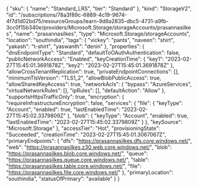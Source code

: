 {
    "sku": {
        "name": "Standard_LRS",
        "tier": "Standard"
    },
    "kind": "StorageV2",
    "id": "/subscriptions/78a3f89c-6889-4c19-9674-4f7d1d02bd75/resourceGroups/learn-9d8a2835-dbc5-4731-a9fb-3cc0f15b340e/providers/Microsoft.Storage/storageAccounts/prasannasilkes",
    "name": "prasannasilkes",
    "type": "Microsoft.Storage/storageAccounts",
    "location": "southindia",
    "tags": {
        "vickey": "pants",
        "naveen": "shirt",
        "yakash": "t-shirt",
        "yaswanth": "denin"
    },
    "properties": {
        "dnsEndpointType": "Standard",
        "defaultToOAuthAuthentication": false,
        "publicNetworkAccess": "Enabled",
        "keyCreationTime": {
            "key1": "2023-02-27T15:45:01.3691878Z",
            "key2": "2023-02-27T15:45:01.3691878Z"
        },
        "allowCrossTenantReplication": true,
        "privateEndpointConnections": [],
        "minimumTlsVersion": "TLS1_2",
        "allowBlobPublicAccess": true,
        "allowSharedKeyAccess": true,
        "networkAcls": {
            "bypass": "AzureServices",
            "virtualNetworkRules": [],
            "ipRules": [],
            "defaultAction": "Allow"
        },
        "supportsHttpsTrafficOnly": true,
        "encryption": {
            "requireInfrastructureEncryption": false,
            "services": {
                "file": {
                    "keyType": "Account",
                    "enabled": true,
                    "lastEnabledTime": "2023-02-27T15:45:02.3379809Z"
                },
                "blob": {
                    "keyType": "Account",
                    "enabled": true,
                    "lastEnabledTime": "2023-02-27T15:45:02.3379809Z"
                }
            },
            "keySource": "Microsoft.Storage"
        },
        "accessTier": "Hot",
        "provisioningState": "Succeeded",
        "creationTime": "2023-02-27T15:45:01.3067067Z",
        "primaryEndpoints": {
            "dfs": "https://prasannasilkes.dfs.core.windows.net/",
            "web": "https://prasannasilkes.z30.web.core.windows.net/",
            "blob": "https://prasannasilkes.blob.core.windows.net/",
            "queue": "https://prasannasilkes.queue.core.windows.net/",
            "table": "https://prasannasilkes.table.core.windows.net/",
            "file": "https://prasannasilkes.file.core.windows.net/"
        },
        "primaryLocation": "southindia",
        "statusOfPrimary": "available"
    }
}
